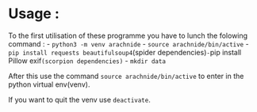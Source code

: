# Usage :
To the first utilisation of these programme you have to lunch the folowing command :
	- `python3 -m venv arachnide`
	- `source arachnide/bin/active`
	- `pip install requests beautifulsoup4`(spider dependencies)`
	- `pip install Pillow exif`(scorpion dependencies)`
	- `mkdir data`

After this use the command `source arachnide/bin/active` to enter in the python virtual env(venv).  
  
If you want to quit the venv use `deactivate`.